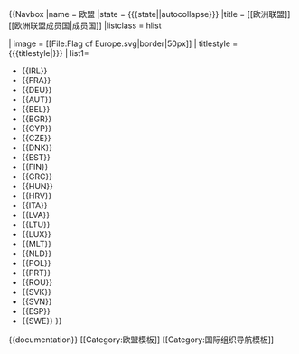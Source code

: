 {{Navbox
|name  = 欧盟
|state = {{{state|<includeonly>|autocollapse</includeonly>}}}
|title = [[欧洲联盟]][[欧洲联盟成员国|成员国]]
|listclass = hlist

| image = [[File:Flag of Europe.svg|border|50px]] 
| titlestyle = {{{titlestyle|}}}
| list1=
* {{IRL}}
* {{FRA}}
* {{DEU}}
* {{AUT}}
* {{BEL}}
* {{BGR}}
* {{CYP}}
* {{CZE}}
* {{DNK}}
* {{EST}}
* {{FIN}}
* {{GRC}}
* {{HUN}}
* {{HRV}}
* {{ITA}}
* {{LVA}}
* {{LTU}}
* {{LUX}}
* {{MLT}}
* {{NLD}}
* {{POL}}
* {{PRT}}
* {{ROU}}
* {{SVK}}
* {{SVN}}
* {{ESP}}
* {{SWE}}
}}<noinclude>

{{documentation}}
[[Category:欧盟模板]]
[[Category:国际组织导航模板]]
</noinclude>